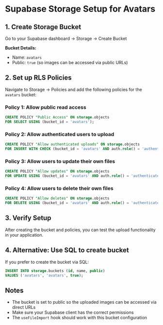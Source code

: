 # Supabase Storage Setup for Avatars

## 1. Create Storage Bucket

Go to your Supabase dashboard → Storage → Create Bucket

**Bucket Details:**

- Name: `avatars`
- Public: `true` (so images can be accessed via public URLs)

## 2. Set up RLS Policies

Navigate to Storage → Policies and add the following policies for the `avatars` bucket:

### Policy 1: Allow public read access

```sql
CREATE POLICY "Public Access" ON storage.objects
FOR SELECT USING (bucket_id = 'avatars');
```

### Policy 2: Allow authenticated users to upload

```sql
CREATE POLICY "Allow authenticated uploads" ON storage.objects
FOR INSERT WITH CHECK (bucket_id = 'avatars' AND auth.role() = 'authenticated');
```

### Policy 3: Allow users to update their own files

```sql
CREATE POLICY "Allow updates" ON storage.objects
FOR UPDATE USING (bucket_id = 'avatars' AND auth.role() = 'authenticated');
```

### Policy 4: Allow users to delete their own files

```sql
CREATE POLICY "Allow deletes" ON storage.objects
FOR DELETE USING (bucket_id = 'avatars' AND auth.role() = 'authenticated');
```

## 3. Verify Setup

After creating the bucket and policies, you can test the upload functionality in your application.

## 4. Alternative: Use SQL to create bucket

If you prefer to create the bucket via SQL:

```sql
INSERT INTO storage.buckets (id, name, public)
VALUES ('avatars', 'avatars', true);
```

## Notes

- The bucket is set to public so the uploaded images can be accessed via direct URLs
- Make sure your Supabase client has the correct permissions
- The `useFileImport` hook should work with this bucket configuration
